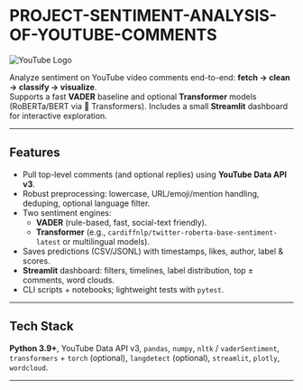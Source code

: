 # PROJECT-SENTIMENT-ANALYSIS-OF-YOUTUBE-COMMENTS

![YouTube Logo](https://i.imgur.com/nuSO2Au.png)

Analyze sentiment on YouTube video comments end-to-end: **fetch → clean → classify → visualize**.  
Supports a fast **VADER** baseline and optional **Transformer** models (RoBERTa/BERT via 🤗 Transformers).
Includes a small **Streamlit** dashboard for interactive exploration.

---

## Features
- Pull top-level comments (and optional replies) using **YouTube Data API v3**.
- Robust preprocessing: lowercase, URL/emoji/mention handling, deduping, optional language filter.
- Two sentiment engines:
  - **VADER** (rule-based, fast, social-text friendly).
  - **Transformer** (e.g., `cardiffnlp/twitter-roberta-base-sentiment-latest` or multilingual models).
- Saves predictions (CSV/JSONL) with timestamps, likes, author, label & scores.
- **Streamlit** dashboard: filters, timelines, label distribution, top ± comments, word clouds.
- CLI scripts + notebooks; lightweight tests with `pytest`.

---

## Tech Stack
**Python 3.9+**, YouTube Data API v3, `pandas`, `numpy`, `nltk` / `vaderSentiment`,  
`transformers` + `torch` (optional), `langdetect` (optional), `streamlit`, `plotly`, `wordcloud`.

---
